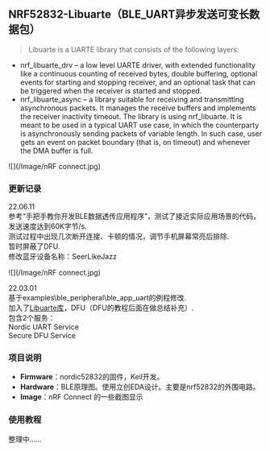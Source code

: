 ## NRF52832-Libuarte（BLE_UART异步发送可变长数据包）
> Libuarte is a UARTE library that consists of the following layers:

* nrf_libuarte_drv – a low level UARTE driver, with extended functionality like a continuous counting of received bytes, double buffering, optional events for starting and stopping receiver, and an optional task that can be triggered when the receiver is started and stopped.
* nrf_libuarte_async – a library suitable for receiving and transmitting asynchronous packets. It manages the receive buffers and implements the receiver inactivity timeout. The library is using nrf_libuarte. It is meant to be used in a typical UART use case, in which the counterparty is asynchronously sending packets of variable length. In such case, user gets an event on packet boundary (that is, on timeout) and whenever the DMA buffer is full.

![](/Image/nRF connect.jpg)  

### 更新记录
22.06.11  
参考“手把手教你开发BLE数据透传应用程序”，测试了接近实际应用场景的代码，发送速度达到60K字节/s.  
测试过程中出现几次断开连接、卡顿的情况，调节手机屏幕常亮后排除.  
暂时屏蔽了DFU.  
修改蓝牙设备名称：SeerLikeJazz  

![](/Image/nRF connect.jpg)  

22.03.01  
基于examples\ble_peripheral\ble_app_uart的例程修改.  
加入了[Libuarte库](https://infocenter.nordicsemi.com/index.jsp?topic=%2Fsdk_nrf5_v17.1.0%2Flib_libuarte.html)，DFU（DFU的教程后面在做总结补充）.  
包含2个服务：  
Nordic UART Service  
Secure DFU Service  

### 项目说明
- **Firmware**：nordic52832的固件，Keil开发。
- **Hardware**：BLE原理图。使用立创EDA设计。主要是nrf52832的外围电路。
- **Image**：nRF Connect 的一些截图显示

### 使用教程
整理中……